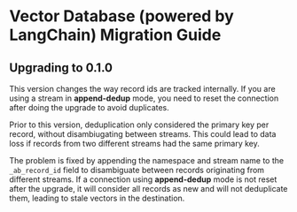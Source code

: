 # Vector Database (powered by LangChain) Migration Guide

## Upgrading to 0.1.0

This version changes the way record ids are tracked internally. If you are using a stream in **append-dedup** mode, you need to reset the connection after doing the upgrade to avoid duplicates.

Prior to this version, deduplication only considered the primary key per record, without disambiugating between streams. This could lead to data loss if records from two different streams had the same primary key.

The problem is fixed by appending the namespace and stream name to the `_ab_record_id` field to disambiguate between records originating from different streams. If a connection using **append-dedup** mode is not reset after the upgrade, it will consider all records as new and will not deduplicate them, leading to stale vectors in the destination.